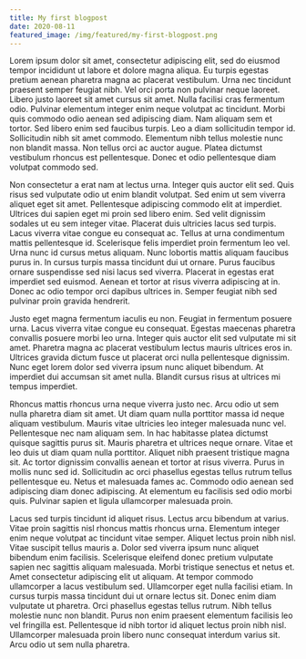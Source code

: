```yaml
---
title: My first blogpost
date: 2020-08-11
featured_image: /img/featured/my-first-blogpost.png
---
```

Lorem ipsum dolor sit amet, consectetur adipiscing elit, sed do eiusmod tempor incididunt ut labore et dolore magna aliqua. Eu turpis egestas pretium aenean pharetra magna ac placerat vestibulum. Urna nec tincidunt praesent semper feugiat nibh. Vel orci porta non pulvinar neque laoreet. Libero justo laoreet sit amet cursus sit amet. Nulla facilisi cras fermentum odio. Pulvinar elementum integer enim neque volutpat ac tincidunt. Morbi quis commodo odio aenean sed adipiscing diam. Nam aliquam sem et tortor. Sed libero enim sed faucibus turpis. Leo a diam sollicitudin tempor id. Sollicitudin nibh sit amet commodo. Elementum nibh tellus molestie nunc non blandit massa. Non tellus orci ac auctor augue. Platea dictumst vestibulum rhoncus est pellentesque. Donec et odio pellentesque diam volutpat commodo sed.

Non consectetur a erat nam at lectus urna. Integer quis auctor elit sed. Quis risus sed vulputate odio ut enim blandit volutpat. Sed enim ut sem viverra aliquet eget sit amet. Pellentesque adipiscing commodo elit at imperdiet. Ultrices dui sapien eget mi proin sed libero enim. Sed velit dignissim sodales ut eu sem integer vitae. Placerat duis ultricies lacus sed turpis. Lacus viverra vitae congue eu consequat ac. Tellus at urna condimentum mattis pellentesque id. Scelerisque felis imperdiet proin fermentum leo vel. Urna nunc id cursus metus aliquam. Nunc lobortis mattis aliquam faucibus purus in. In cursus turpis massa tincidunt dui ut ornare. Purus faucibus ornare suspendisse sed nisi lacus sed viverra. Placerat in egestas erat imperdiet sed euismod. Aenean et tortor at risus viverra adipiscing at in. Donec ac odio tempor orci dapibus ultrices in. Semper feugiat nibh sed pulvinar proin gravida hendrerit.

Justo eget magna fermentum iaculis eu non. Feugiat in fermentum posuere urna. Lacus viverra vitae congue eu consequat. Egestas maecenas pharetra convallis posuere morbi leo urna. Integer quis auctor elit sed vulputate mi sit amet. Pharetra magna ac placerat vestibulum lectus mauris ultrices eros in. Ultrices gravida dictum fusce ut placerat orci nulla pellentesque dignissim. Nunc eget lorem dolor sed viverra ipsum nunc aliquet bibendum. At imperdiet dui accumsan sit amet nulla. Blandit cursus risus at ultrices mi tempus imperdiet.

Rhoncus mattis rhoncus urna neque viverra justo nec. Arcu odio ut sem nulla pharetra diam sit amet. Ut diam quam nulla porttitor massa id neque aliquam vestibulum. Mauris vitae ultricies leo integer malesuada nunc vel. Pellentesque nec nam aliquam sem. In hac habitasse platea dictumst quisque sagittis purus sit. Mauris pharetra et ultrices neque ornare. Vitae et leo duis ut diam quam nulla porttitor. Aliquet nibh praesent tristique magna sit. Ac tortor dignissim convallis aenean et tortor at risus viverra. Purus in mollis nunc sed id. Sollicitudin ac orci phasellus egestas tellus rutrum tellus pellentesque eu. Netus et malesuada fames ac. Commodo odio aenean sed adipiscing diam donec adipiscing. At elementum eu facilisis sed odio morbi quis. Pulvinar sapien et ligula ullamcorper malesuada proin.

Lacus sed turpis tincidunt id aliquet risus. Lectus arcu bibendum at varius. Vitae proin sagittis nisl rhoncus mattis rhoncus urna. Elementum integer enim neque volutpat ac tincidunt vitae semper. Aliquet lectus proin nibh nisl. Vitae suscipit tellus mauris a. Dolor sed viverra ipsum nunc aliquet bibendum enim facilisis. Scelerisque eleifend donec pretium vulputate sapien nec sagittis aliquam malesuada. Morbi tristique senectus et netus et. Amet consectetur adipiscing elit ut aliquam. At tempor commodo ullamcorper a lacus vestibulum sed. Ullamcorper eget nulla facilisi etiam. In cursus turpis massa tincidunt dui ut ornare lectus sit. Donec enim diam vulputate ut pharetra. Orci phasellus egestas tellus rutrum. Nibh tellus molestie nunc non blandit. Purus non enim praesent elementum facilisis leo vel fringilla est. Pellentesque id nibh tortor id aliquet lectus proin nibh nisl. Ullamcorper malesuada proin libero nunc consequat interdum varius sit. Arcu odio ut sem nulla pharetra.
